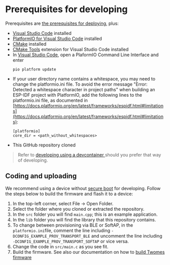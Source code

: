 # Prerequisites for developing

Prerequisites are [the prerequisites for deploying](../deploying/prerequisites.md), plus:

*	[Visual Studio Code](https://code.visualstudio.com/download) installed
*	[PlatformIO for Visual Studio Code](https://platformio.org/install/ide?install=vscode) installed
*	[CMake](https://cmake.org/download/) installed
*	[CMake Tools](https://marketplace.visualstudio.com/items?itemName=ms-vscode.cmake-tools) extension for Visual Studio Code installed
*	In [Visual Studio Code](https://code.visualstudio.com/download), open a PlaformIO Command Line Interface and enter
	```shell
	pio platform update
	```
*	If your user directory name contains a whitespace, you may need to change the platformio.ini file. To avoid the error message "Error: Detected a whitespace character in project paths" when building an ESP-IDF project with PlatformIO, add the following lines to the platformio.ini file, as documented in [https://docs.platformio.org/en/latest/frameworks/espidf.html#limitations](https://docs.platformio.org/en/latest/frameworks/espidf.html#limitations):  
	```
	[platformio]
	core_dir = <path_without_whitespaces>
	```
*	This GitHub repository cloned

> Refer to [developing using a devcontainer ](devcontainer.md) should you prefer that way of developing.


## Coding and uploading
We recommend using a device without [secure boot](../releasing/secure-boot-firmware.md) for developing. Follow the steps below to build the firmware and flash it to a device:

  1. In the top-left corner, select File -> Open Folder.
  2. Select the folder where you cloned or extracted the repository.
  3. In the `src` folder you will find `main.cpp`; this is an example application.
  4. In the `lib` folder you will find the library that this repository contains.
  5. To change between provisioning via BLE or SoftAP, in the `platformio.ini`file, comment the line including `-DCONFIG_EXAMPLE_PROV_TRANSPORT_BLE` and uncomment the line including `-DCONFIG_EXAMPLE_PROV_TRANSPORT_SOFTAP` or vice versa.
  6. Change the code in `src/main.c` as you see fit.
  7. Build the firmware. See also our documentation on how to [build Twomes firmware](../releasing/building.md)